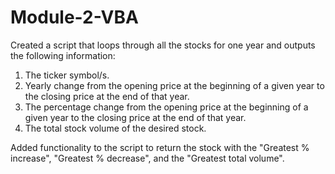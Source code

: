 # Module-2-VBA

Created a script that loops through all the stocks for one year and outputs the following information:
1. The ticker symbol/s.
2. Yearly change from the opening price at the beginning of a given year to the closing price at the end of that year.
3. The percentage change from the opening price at the beginning of a given year to the closing price at the end of that year.
4. The total stock volume of the desired stock. 

Added functionality to the script to return the stock with the "Greatest % increase", "Greatest % decrease", and the "Greatest total volume".
